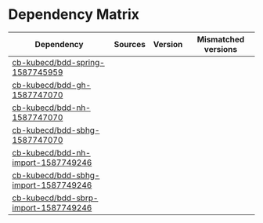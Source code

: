 # Dependency Matrix

Dependency | Sources | Version | Mismatched versions
---------- | ------- | ------- | -------------------
[cb-kubecd/bdd-spring-1587745959](https://github.com/cb-kubecd/bdd-spring-1587745959.git) |  | []() | 
[cb-kubecd/bdd-gh-1587747070](https://github.com/cb-kubecd/bdd-gh-1587747070.git) |  | []() | 
[cb-kubecd/bdd-nh-1587747070](https://github.com/cb-kubecd/bdd-nh-1587747070.git) |  | []() | 
[cb-kubecd/bdd-sbhg-1587747070](https://github.com/cb-kubecd/bdd-sbhg-1587747070.git) |  | []() | 
[cb-kubecd/bdd-nh-import-1587749246](https://github.com/cb-kubecd/bdd-nh-import-1587749246.git) |  | []() | 
[cb-kubecd/bdd-sbhg-import-1587749246](https://github.com/cb-kubecd/bdd-sbhg-import-1587749246.git) |  | []() | 
[cb-kubecd/bdd-sbrp-import-1587749246](https://github.com/cb-kubecd/bdd-sbrp-import-1587749246.git) |  | []() | 
